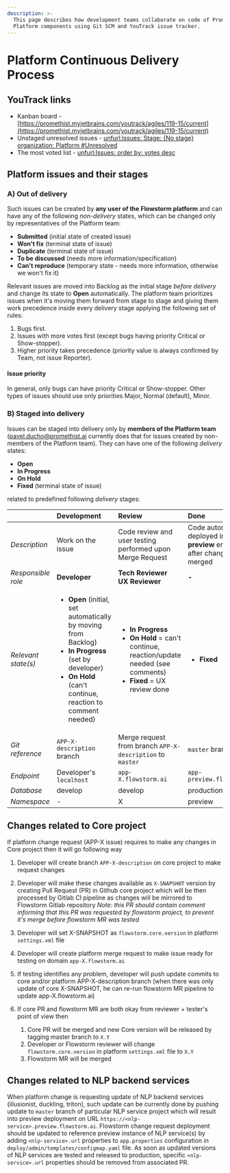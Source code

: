 ```yaml
---
description: >-
  This page describes how development teams collaborate on code of Promethist
  Platform components using Git SCM and YouTrack issue tracker.
---
```


# Platform Continuous Delivery Process

## YouTrack links

* Kanban board - [https://promethist.myjetbrains.com/youtrack/agiles/119-15/current](https://promethist.myjetbrains.com/youtrack/agiles/119-15/current)
* Unstaged unresolved issues - [unfurl:Issues: Stage: {No stage} organization: Platform \#Unresolved](https://promethist.myjetbrains.com/youtrack/issues?q=Stage%3A%20%7BNo%20stage%7D%20organization%3A%20Platform%20%23Unresolved)
* The most voted list - [unfurl:Issues: order by: votes desc ](https://promethist.myjetbrains.com/youtrack/issues?q=order%20by%3A%20votes%20desc%20)

## Platform issues and their stages

### A\) Out of delivery

Such issues can be created by **any user of the Flowstorm platform** and can have any of the following _non-delivery_ states, which can be changed only by representatives of the Platform team:

* **Submitted** \(initial state of created issue\)
* **Won't fix** \(terminal state of issue\)
* **Duplicate** \(terminal state of issue\)
* **To be discussed** \(needs more information/specification\)
* **Can't reproduce** \(temporary state - needs more information, otherwise we won't fix it\)

Relevant issues are moved into Backlog as the initial stage _before delivery_ and change its state to **Open** automatically. The platform team prioritizes issues when it's moving them forward from stage to stage and giving them work precedence inside every delivery stage applying the following set of rules:

1. Bugs first.
2. Issues with more votes first \(except bugs having priority Critical or Show-stopper\).
3. Higher priority takes precedence \(priority value is always confirmed by Team, not issue Reporter\).

#### Issue priority

In general, only bugs can have priority Critical or Show-stopper. Other types of issues should use only priorities Major, Normal \(default\), Minor.

### B\) Staged into delivery

Issues can be staged into delivery only by **members of the Platform team** \(pavel.ducho@promethist.ai currently does that for issues created by non-members of the Platform team\). They can have one of the following _delivery_ states:

* **Open**
* **In Progress**
* **On Hold**
* **Fixed** \(terminal state of issue\)

related to predefined following _delivery_ stages:

<table>
  <thead>
    <tr>
      <th style="text-align:left"></th>
      <th style="text-align:left">Development</th>
      <th style="text-align:left">Review</th>
      <th style="text-align:left">Done</th>
      <th style="text-align:left">Done</th>
    </tr>
  </thead>
  <tbody>
    <tr>
      <td style="text-align:left"><em>Description</em>
      </td>
      <td style="text-align:left">Work on the issue</td>
      <td style="text-align:left">Code review and user testing performed upon Merge Request</td>
      <td style="text-align:left">Code automatically deployed into the <b>preview</b> environment after change
        request merged</td>
      <td style="text-align:left">Code deployed into the <b>production</b> environment</td>
    </tr>
    <tr>
      <td style="text-align:left"><em>Responsible role</em>
      </td>
      <td style="text-align:left"><b>Developer</b>
      </td>
      <td style="text-align:left"><b>Tech Reviewer<br />UX Reviewer</b>
      </td>
      <td style="text-align:left"><b>-</b>
      </td>
      <td style="text-align:left"><b>Senior member of TECH squad</b>
      </td>
    </tr>
    <tr>
      <td style="text-align:left"><em>Relevant state(s)</em>
      </td>
      <td style="text-align:left">
        <ul>
          <li><b>Open</b> (initial, set automatically by moving from Backlog)</li>
          <li><b>In Progress</b> (set by developer)</li>
          <li><b>On Hold</b> (can&apos;t continue, reaction to comment needed)</li>
        </ul>
      </td>
      <td style="text-align:left">
        <ul>
          <li><b>In Progress</b>
          </li>
          <li><b>On Hold</b> = can&apos;t continue, reaction/update needed (see comments)</li>
          <li><b>Fixed</b> = UX review done</li>
        </ul>
      </td>
      <td style="text-align:left">
        <ul>
          <li><b>Fixed</b>
          </li>
        </ul>
      </td>
      <td style="text-align:left">
        <ul>
          <li><b>Fixed</b>
          </li>
        </ul>
      </td>
    </tr>
    <tr>
      <td style="text-align:left"><em>Git reference</em>
      </td>
      <td style="text-align:left"><code>APP-X-description</code> branch</td>
      <td style="text-align:left">Merge request from branch <code>APP-X-description</code> to <code>master</code>
      </td>
      <td style="text-align:left"><code>master</code> branch</td>
      <td style="text-align:left"><code>tag</code> on <code>master</code> branch</td>
    </tr>
    <tr>
      <td style="text-align:left"><em>Endpoint</em>
      </td>
      <td style="text-align:left">Developer&apos;s <code>localhost</code>
      </td>
      <td style="text-align:left"><code>app-X.flowstorm.ai</code>
      </td>
      <td style="text-align:left"><code>app-preview.flowstorm.ai</code>
      </td>
      <td style="text-align:left"><code>app.flowstorm.ai</code>
      </td>
    </tr>
    <tr>
      <td style="text-align:left"><em>Database</em>
      </td>
      <td style="text-align:left">develop</td>
      <td style="text-align:left">develop</td>
      <td style="text-align:left">production</td>
      <td style="text-align:left">production</td>
    </tr>
    <tr>
      <td style="text-align:left"><em>Namespace</em>
      </td>
      <td style="text-align:left">-</td>
      <td style="text-align:left">X</td>
      <td style="text-align:left">preview</td>
      <td style="text-align:left">default</td>
    </tr>
  </tbody>
</table>

## Changes related to Core project

If platform change request \(APP-X issue\) requires to make any changes in Core project then it will go following way

1. Developer will create branch `APP-X-description` on core project to make request changes
2. Developer will make these changes available as `X-SNAPSHOT` version by creating Pull Request \(PR\) in Github core project which will be then processed by Gitlab CI pipeline as changes will be mirrored to Flowstorm Gitlab repository _Note: this PR should contain comment informing that this PR was requested by flowstorm project, to prevent it's merge before flowstorm MR was tested_
3. Developer will set X-SNAPSHOT as `flowstorm.core.version` in platform `settings.xml` file
4. Developer will create platform merge request to make issue ready for testing on domain `app-X.flowstorm.ai`
5. If testing identifies any problem, developer will push update commits to core and/or platform APP-X-description branch \(when there was only update of core X-SNAPSHOT, he can re-run flowstorm MR pipeline to update app-X.flowstorm.ai\)
6. If core PR and flowstorm MR are both okay from reviewer + tester's point of view then

   1. Core PR will be merged and new Core version will be released by tagging master branch to `X.Y`
   2. Developer or Flowstorm reviewer will change `flowstorm.core.version` in platform `settings.xml` file to `X.Y` 
   3. Flowstorm MR will be merged 

 

## Changes related to NLP backend services

When platform change is requesting update of NLP backend services \(illusionist, duckling, triton\), such update can be currently done by pushing update to `master` branch of particular NLP service project which will result into preview deployment on URL `https://<nlp-service>.preview.flowstorm.ai`. Flowstorm change request deployment should be updated to reference preview instance of NLP service\(s\) by adding `<nlp-service>.url` properties to `app.properties` configuration in `deploy/admin/templates/configmap.yaml` file. As soon as updated versions of NLP services are tested and released to production, specific `<nlp-service>.url` properties should be removed from associated PR.


